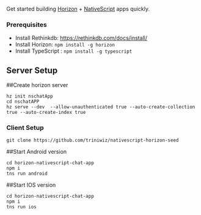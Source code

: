 Get started building [Horizon](http://horizon.io/) + [NativeScript](https://www.nativescript.org/) apps quickly.

### Prerequisites

* Install Rethinkdb: https://rethinkdb.com/docs/install/
* Install Horizon: `npm install -g horizon`
* Install TypeScript : `npm install -g typescript`


## Server Setup


##Create horizon server

```
hz init nschatApp
cd nschatAPP
hz serve --dev  --allow-unauthenticated true --auto-create-collection true --auto-create-index true
```

### Client Setup

`git clone https://github.com/triniwiz/nativescript-horizon-seed`

##Start Android version
```
cd horizon-nativescript-chat-app
npm i
tns run android
```

##Start IOS version
```
cd horizon-nativescript-chat-app
npm i
tns run ios
```
